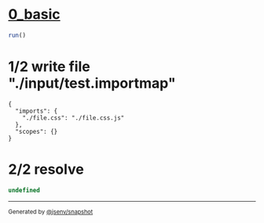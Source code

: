 # [0_basic](../../auto_mapping_css_to_js.test.mjs#L20)

```js
run()
```

# 1/2 write file "./input/test.importmap"

```importmap
{
  "imports": {
    "./file.css": "./file.css.js"
  },
  "scopes": {}
}
```

# 2/2 resolve

```js
undefined
```

---

<sub>
  Generated by <a href="https://github.com/jsenv/core/tree/main/packages/independent/snapshot">@jsenv/snapshot</a>
</sub>
